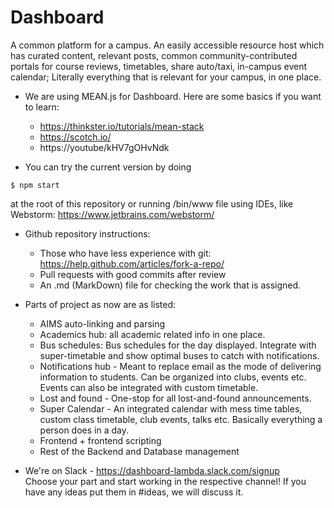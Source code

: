# Dashboard
A common platform for a campus.
An easily accessible resource host which has curated content, relevant posts, common community-contributed portals for course reviews, timetables, share auto/taxi, in-campus event calendar; Literally everything that is relevant for your campus, in one place. 


* We are using MEAN.js for Dashboard.
    Here are some basics if you want to learn:
     - https://thinkster.io/tutorials/mean-stack
     - https://scotch.io/
     - https://youtube/kHV7gOHvNdk

* You can try the current version by doing 

```
$ npm start
```
at the root of this repository or running /bin/www file using IDEs, like Webstorm: https://www.jetbrains.com/webstorm/


* Github repository instructions:
     - Those who have less experience with git: https://help.github.com/articles/fork-a-repo/
     - Pull requests with good commits after review
     - An .md (MarkDown) file for checking the work that is assigned.

*  Parts of project as now are as listed:
    - AIMS auto-linking and parsing
    - Academics hub: all academic related info in one place.
    - Bus schedules: Bus schedules for the day displayed. Integrate with super-timetable and show optimal buses to catch with notifications.
    - Notifications hub - Meant to replace email as the mode of delivering information to students. Can be organized into clubs, events etc. Events can also be integrated with custom timetable.
    - Lost and found - One-stop for all lost-and-found announcements.
    - Super Calendar - An integrated calendar with mess time tables, custom class timetable, club events, talks etc. Basically everything a person does in a day.
    - Frontend + frontend scripting
    - Rest of the Backend and Database management

*  We're on Slack - https://dashboard-lambda.slack.com/signup  
	Choose your part and start working in the respective channel! If you have any ideas put them in #ideas, we will discuss it.